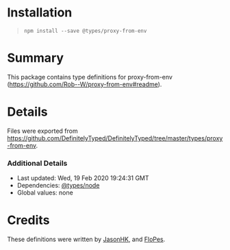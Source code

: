 # Installation
> `npm install --save @types/proxy-from-env`

# Summary
This package contains type definitions for proxy-from-env (https://github.com/Rob--W/proxy-from-env#readme).

# Details
Files were exported from https://github.com/DefinitelyTyped/DefinitelyTyped/tree/master/types/proxy-from-env.

### Additional Details
 * Last updated: Wed, 19 Feb 2020 19:24:31 GMT
 * Dependencies: [@types/node](https://npmjs.com/package/@types/node)
 * Global values: none

# Credits
These definitions were written by [JasonHK](https://github.com/JasonHK), and [FloPes](https://github.com/flopes89).
